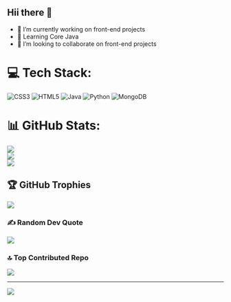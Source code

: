 ## Hii there 👋
- 🔭 I’m currently working on front-end projects<br/>
- 🌱 Learning Core Java<br/>
- 👯 I’m looking to collaborate on front-end projects<br/>

# 💻 Tech Stack:
![CSS3](https://img.shields.io/badge/css3-%231572B6.svg?style=flat&logo=css3&logoColor=white) ![HTML5](https://img.shields.io/badge/html5-%23E34F26.svg?style=flat&logo=html5&logoColor=white) ![Java](https://img.shields.io/badge/java-%23ED8B00.svg?style=flat&logo=openjdk&logoColor=white) ![Python](https://img.shields.io/badge/python-3670A0?style=flat&logo=python&logoColor=ffdd54) ![MongoDB](https://img.shields.io/badge/MongoDB-%234ea94b.svg?style=flat&logo=mongodb&logoColor=white)
# 📊 GitHub Stats:
![](https://github-readme-stats.vercel.app/api?username=varshitha713&theme=merko&hide_border=false&include_all_commits=false&count_private=false)<br/>
![](https://github-readme-streak-stats.herokuapp.com/?user=varshitha713&theme=merko&hide_border=false)<br/>
![](https://github-readme-stats.vercel.app/api/top-langs/?username=varshitha713&theme=merko&hide_border=false&include_all_commits=false&count_private=false&layout=compact)

## 🏆 GitHub Trophies
![](https://github-profile-trophy.vercel.app/?username=varshitha713&theme=radical&no-frame=false&no-bg=true&margin-w=4)

### ✍️ Random Dev Quote
![](https://quotes-github-readme.vercel.app/api?type=horizontal&theme=dark)

### 🔝 Top Contributed Repo
![](https://github-contributor-stats.vercel.app/api?username=varshitha713&limit=5&theme=dark&combine_all_yearly_contributions=true)

---
[![](https://visitcount.itsvg.in/api?id=varshitha713&icon=0&color=8)](https://visitcount.itsvg.in)

<!-- Proudly created with GPRM ( https://gprm.itsvg.in ) -->

<!--
**Varshitha713/Varshitha713** is a ✨ _special_ ✨ repository because its `README.md` (this file) appears on your GitHub profile.

Here are some ideas to get you started:

- 🔭 I’m currently working on ...
- 🌱 I’m currently learning ...
- 👯 I’m looking to collaborate on ...
- 🤔 I’m looking for help with ...
- 💬 Ask me about ...
- 📫 How to reach me: ...
- 😄 Pronouns: ...
- ⚡ Fun fact: ...
-->
